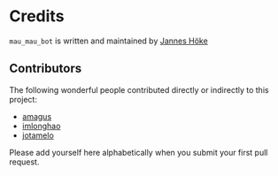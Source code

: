 # Credits

`mau_mau_bot` is written and maintained by [Jannes Höke](https://github.com/jh0ker)

## Contributors

The following wonderful people contributed directly or indirectly to this project:

- [amagus](https://github.com/amagus)
- [imlonghao](https://github.com/imlonghao)
- [jotamelo](https://github.com/jotamelo)

Please add yourself here alphabetically when you submit your first pull request.